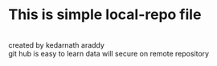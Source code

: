 # This is simple  local-repo file
<br>
created by kedarnath araddy 
<br>
git hub is easy to learn data will secure on remote repository
